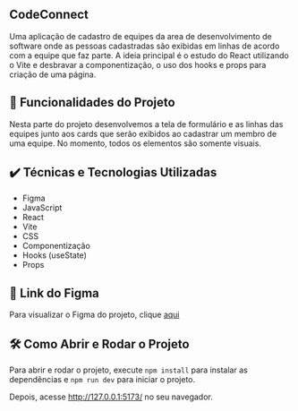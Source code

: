 ## CodeConnect
Uma aplicação de cadastro de equipes da area de desenvolvimento de software onde as pessoas cadastradas são exibidas em linhas de acordo com a equipe que faz parte. 
A ideia principal é o estudo do React utilizando o Vite e desbravar a componentização, o uso dos hooks e props para criação de uma página.

## 🔨 Funcionalidades do Projeto
Nesta parte do projeto desenvolvemos a tela de formulário e as linhas das equipes junto aos cards que serão exibidos ao cadastrar um membro de uma equipe. No momento, todos os elementos são somente visuais.

## ✔️ Técnicas e Tecnologias Utilizadas
* Figma
* JavaScript
* React
* Vite
* CSS
* Componentização
* Hooks (useState)
* Props
  
## 🎨 Link do Figma
Para visualizar o Figma do projeto, clique [aqui](https://www.figma.com/community/file/1410393986549302425/react-desenvolvendo-com-javascript-organo)

## 🛠️ Como Abrir e Rodar o Projeto
Para abrir e rodar o projeto, execute ``npm install`` para instalar as dependências e ``npm run dev`` para iniciar o projeto.

Depois, acesse http://127.0.0.1:5173/ no seu navegador.
